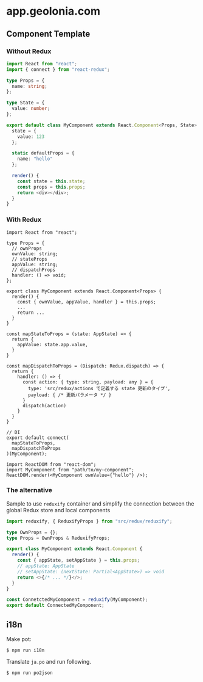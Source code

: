 # app.geolonia.com

## Component Template

### Without Redux

```typescript
import React from "react";
import { connect } from "react-redux";

type Props = {
  name: string;
};

type State = {
  value: number;
};

export default class MyComponent extends React.Component<Props, State> {
  state = {
    value: 123
  };

  static defaultProps = {
    name: "hello"
  };

  render() {
    const state = this.state;
    const props = this.props;
    return <div></div>;
  }
}
```

### With Redux

```tsx
import React from "react";

type Props = {
  // ownProps
  ownValue: string;
  // stateProps
  appValue: string;
  // dispatchProps
  handler: () => void;
};

export class MyComponent extends React.Component<Props> {
  render() {
    const { ownValue, appValue, handler } = this.props;
    ...
    return ...
  }
}

const mapStateToProps = (state: AppState) => {
  return {
    appValue: state.app.value,
  }
}

const mapDispatchToProps = (Dispatch: Redux.dispatch) => {
  return {
    handler: () => {
      const action: { type: string, payload: any } = {
        type: 'src/redux/actions で定義する state 更新のタイプ',
        payload: { /* 更新パラメータ */ }
      }
      dispatch(action)
    }
  }
}

// DI
export default connect(
  mapStateToProps,
  mapDispatchToProps
)(MyComponent);
```

```tsx
import ReactDOM from "react-dom";
import MyComponent from "path/to/my-component";
ReactDOM.render(<MyComponent ownValue={"hello"} />);
```

### The alternative

Sample to use `reduxify` container and simplify the connection between the global Redux store and local components

```typescript
import reduxify, { ReduxifyProps } from "src/redux/reduxify";

type OwnProps = {};
type Props = OwnProps & ReduxifyProps;

export class MyComponent extends React.Component {
  render() {
    const { appState, setAppState } = this.props;
    // appState: AppState
    // setAppState: (nextState: Partial<AppState>) => void
    return <>{/* ... */}</>;
  }
}

const ConnetctedMyComponent = reduxify(MyComponent);
export default ConnectedMyComponent;
```

## i18n

Make pot:

```
$ npm run i18n
```

Translate `ja.po` and run following.

```
$ npm run po2json
```
